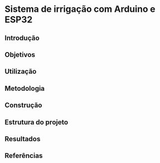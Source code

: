 # Sistema de irrigação com Arduino e ESP32

## Introdução

## Objetivos

## Utilização

## Metodologia

## Construção

## Estrutura do projeto

## Resultados

## Referências
